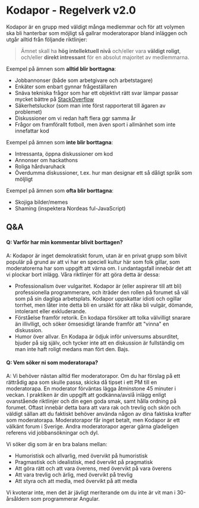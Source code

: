 # Kodapor - Regelverk v2.0

Kodapor är en grupp med väldigt många medlemmar och för att volymen ska bli hanterbar som möjligt så gallrar moderatorapor bland inläggen och utgår alltid från följande riktlinjer:

> Ämnet skall ha **hög intellektuell nivå** och/eller vara **väldigt roligt**, och/eller **direkt intressant** för en absolut majoritet av medlemmarna.

Exempel på ämnen som **alltid blir borttagna**:
- Jobbannonser (både som arbetgivare och arbetstagare)
- Enkäter som enbart gynnar frågeställaren
- Snäva tekniska frågor som har ett objektivt rätt svar lämpar passar mycket bättre på [StackOverflow](https://stackoverflow.com/)
- Säkerhetsluckor (som man inte först rapporterat till ägaren av problemet)
- Diskussioner om vi redan haft flera ggr samma år
- Frågor om framförallt fotboll, men även sport i allmänhet som inte innefattar kod

Exempel på ämnen som **inte blir borttagna**:
- Intressanta, öppna diskussioner om kod
- Annonser om hackathons
- Roliga hårdvaruhack
- Överdumma diskussioner, t.ex. hur man designar ett så dåligt språk som möljligt

Exempel på ämnen som **ofta blir borttagna**:
- Skojiga bilder/memes
- Shaming (inspektera Nordeas ful-JavaScript)

## Q&A

#### Q: Varför har min kommentar blivit borttagen?

A: Kodapor är inget demokratiskt forum, utan är en privat grupp som blivit populär på grund av att vi har en speciell kultur här som folk gillar, som moderatorerna har som uppgift att värna om. I undantagsfall innebär det att vi plockar bort inlägg. Våra riktlinjer för att göra detta är dessa:
* Professionalism över vulgaritet.
Kodapor är (eller aspirerar till att bli) professionella programmerare, och iträder den rollen på forumet så väl som på sin dagliga arbetsplats. Kodapor uppskattar idioti och ogillar torrhet, men låter inte detta bli en ursäkt för att råka bli vulgär, dömande, intolerant eller exkluderande.
* Förståelse framför retorik.
En kodapa försöker att tolka välvilligt snarare än illivlligt, och söker ömsesidigt lärande framför att "vinna" en diskussion.
* Humor över allvar. 
En Kodapa är ödjuk inför universums absurditet, bjuder på sig själv, och tycker inte att en diskussion är fullständig om man inte haft roligt medans man fört den. Bajs.

#### Q: Vem söker ni som moderatorapa?

A: Vi behöver nästan alltid fler moderatorapor. Om du har förslag på ett rättrådig apa som skulle passa, skicka då tipset i ett PM till en moderatorapa.
En moderator förväntas lägga åtminstone 45 minuter i veckan. I praktiken är din uppgift att godkänna/avslå inlägg enligt ovanstående riktlinjer och din egen goda smak, samt hålla ordning på forumet. Oftast innebär detta bara att vara rak och trevlig och skön och väldigt sällan att du faktiskt behöver använda någon av dina faktiska krafter som moderatorapa.
Moderatorapor får inget betalt, men Kodapor är ett välkänt forum i Sverige. Andra moderatorapor agerar gärna gladeligen referens vid jobbansökningar och dyl.

Vi söker dig som är en bra balans mellan:
- Humoristisk och allvarlig, med övervikt på humoristisk
- Pragmastisk och idealistisk, med övervikt på pragmatisk
- Att göra rätt och att vara överens, med övervikt på vara överens
- Att vara trevlig och ärlig, med övervikt på trevlig
- Att styra och att medla, med övervikt på att medla

Vi kvoterar inte, men det är jävligt meriterande om du inte är vit man i 30-årsåldern som programmerar Angular.